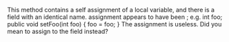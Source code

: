 This method contains a self assignment of a local variable, and there is a field with an identical name. assignment appears to have been ; e.g. int foo; public void setFoo(int foo) { foo = foo; } The assignment is useless. Did you mean to assign to the field instead?